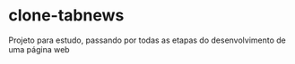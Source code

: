 # clone-tabnews
Projeto para estudo, passando por todas as etapas do desenvolvimento de uma página web
